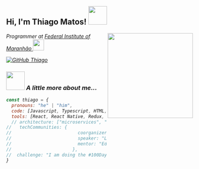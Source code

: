 <h2> Hi, I'm Thiago Matos! <img src="https://media.giphy.com/media/xFkgeu7dhfgqqxJqmj/giphy.gif" width="50"></h2>
<img align='right' src="https://media.giphy.com/media/v1.Y2lkPTc5MGI3NjExNDk1MDAzMGU2YzRjYzBjYzQ3Y2RiYTAxNjRlOGFlN2RmNThjZTVkMCZlcD12MV9pbnRlcm5hbF9naWZzX2dpZklkJmN0PWc/vzO0Vc8b2VBLi/giphy.gif" width="230">
<p><em>Programmer at <a href="https://portal.ifma.edu.br/inicio/">Federal Institute of Maranhão </a><img src="https://media.giphy.com/media/fYSnHlufseco8Fh93Z/giphy.gif" width="30" border-radius="10px"></br>


<!-- Developer Consultant at <a href="https://www.thoughtworks.com">ThoughtWorks</a><img src="https://media.giphy.com/media/WUlplcMpOCEmTGBtBW/giphy.gif" width="30"> 
</em> -->

</p>

<!-- [![Twitter: ThaiiBraga](https://img.shields.io/twitter/follow/ThaiiBraga?style=social)](https://twitter.com/ThaiiBraga)
[![Linkedin: thaianebraga](https://img.shields.io/badge/-thaianebraga-blue?style=flat-square&logo=Linkedin&logoColor=white&link=https://www.linkedin.com/in/thaianebraga/)](https://www.linkedin.com/in/thaianebraga/) -->
[![GitHub Thiago](https://img.shields.io/github/followers/ThiagoM42?label=follow&style=social)](https://github.com/ThiagoM42)


### <img src="https://media.giphy.com/media/VgCDAzcKvsR6OM0uWg/giphy.gif" width="50"> A little more about me...  

```javascript
const thiago = {
  pronouns: "he" | "him",
  code: [Javascript, Typescript, HTML, CSS, Python, PHP],
  tools: [React, React Native, Redux, Node, Storybook, Styled-Components, Chackra, ],
  // architecture: ["microservices", "event-driven", "design system pattern"],
//   techCommunities: {
//                         coorganizer: "AfroPython",
//                         speaker: "Latinity",
//                         mentor: "EducaTRANSforma"
//                       },
//  challenge: "I am doing the #100DaysOfCode challenge focused on react and typescript"
}
```
<!-- 
<img src="https://media.giphy.com/media/LnQjpWaON8nhr21vNW/giphy.gif" width="60"> <em><b>I love connecting with different people</b> so if you want to say <b>hi, I'll be happy to meet you more!</b> :)</em>

--- -->
